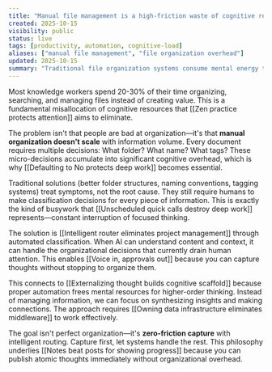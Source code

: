 ```yaml
---
title: "Manual file management is a high-friction waste of cognitive resources"
created: 2025-10-15
visibility: public
status: live
tags: [productivity, automation, cognitive-load]
aliases: ["manual file management", "file organization overhead"]
updated: 2025-10-15
summary: "Traditional file organization systems consume mental energy that should be spent on creative work, not digital housekeeping."
---
```


Most knowledge workers spend 20-30% of their time organizing, searching, and managing files instead of creating value. This is a fundamental misallocation of cognitive resources that [[Zen practice protects attention]] aims to eliminate.

The problem isn't that people are bad at organization—it's that **manual organization doesn't scale** with information volume. Every document requires multiple decisions: What folder? What name? What tags? These micro-decisions accumulate into significant cognitive overhead, which is why [[Defaulting to No protects deep work]] becomes essential.

Traditional solutions (better folder structures, naming conventions, tagging systems) treat symptoms, not the root cause. They still require humans to make classification decisions for every piece of information. This is exactly the kind of busywork that [[Unscheduled quick calls destroy deep work]] represents—constant interruption of focused thinking.

The solution is [[Intelligent router eliminates project management]] through automated classification. When AI can understand content and context, it can handle the organizational decisions that currently drain human attention. This enables [[Voice in, approvals out]] because you can capture thoughts without stopping to organize them.

This connects to [[Externalizing thought builds cognitive scaffold]] because proper automation frees mental resources for higher-order thinking. Instead of managing information, we can focus on synthesizing insights and making connections. The approach requires [[Owning data infrastructure eliminates middleware]] to work effectively.

The goal isn't perfect organization—it's **zero-friction capture** with intelligent routing. Capture first, let systems handle the rest. This philosophy underlies [[Notes beat posts for showing progress]] because you can publish atomic thoughts immediately without organizational overhead.
